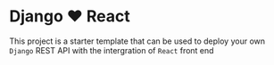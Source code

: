 # Django :heart: React

This project is a starter template that can be used to deploy your own `Django` REST API with the intergration of `React` front end
